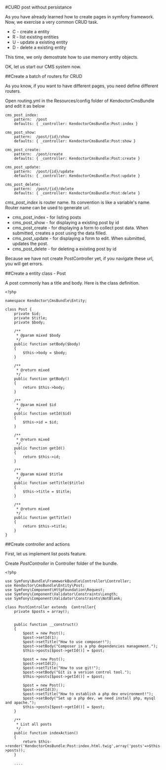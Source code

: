 #CURD post without persistance

As you have already learned how to create pages in symfony framework. Now, we exercise a very common CRUD task.

* C - create a entity
* R - list existing entities
* U - update a existing entity
* D - delete a existing entity

This time, we only demostrate how to use memory entity objects.

OK, let us start our CMS system now.

##Create a batch of routers for CRUD

As you know, if you want to have different pages, you need define different routers.

Open routing.yml in the Resources/config folder of KendoctorCmsBundle and edit it as below

```
cms_post_index:
    pattern:  /post
    defaults: { _controller: KendoctorCmsBundle:Post:index }

cms_post_show:
    pattern:  /post/{id}/show
    defaults: { _controller: KendoctorCmsBundle:Post:show }

cms_post_create:
    pattern:  /post/create
    defaults: { _controller: KendoctorCmsBundle:Post:create }

cms_post_update:
    pattern:  /post/{id}/update
    defaults: { _controller: KendoctorCmsBundle:Post:update }

cms_post_delete:
    pattern:  /post/{id}/delete
    defaults: { _controller: KendoctorCmsBundle:Post:delete }
```

*cms_post_index* is router name. Its convention is like a variable's name. Router name can be used to generate url.

* cms_post_index - for listing posts
* cms_post_show - for displaying a existing post by id
* cms_post_create - for displaying a form to collect post data. When submitted, creates a post using the data filled.
* cms_post_update - for displaying a form to edit. When submitted, updates the post.
* cms_post_delete - for deleting a existing post by id

Because we have not create PostController yet, if you navigate these url, you will get errors.

##Create a entity class - Post

A post commonly has a title and body. Here is the class definition.

```
<?php

namespace Kendoctor\CmsBundle\Entity;

class Post {
    private $id;
    private $title;
    private $body;

    /**
     * @param mixed $body
     */
    public function setBody($body)
    {
        $this->body = $body;
    }

    /**
     * @return mixed
     */
    public function getBody()
    {
        return $this->body;
    }

    /**
     * @param mixed $id
     */
    public function setId($id)
    {
        $this->id = $id;
    }

    /**
     * @return mixed
     */
    public function getId()
    {
        return $this->id;
    }

    /**
     * @param mixed $title
     */
    public function setTitle($title)
    {
        $this->title = $title;
    }

    /**
     * @return mixed
     */
    public function getTitle()
    {
        return $this->title;
    }
}
```

##Create controller and actions

First, let us implement list posts feature.

Create *PostController* in Controller folder of the bundle.

```
<?php

use Symfony\Bundle\FrameworkBundle\Controller\Controller;
use Kendoctor\CmsBundle\Entity\Post;
use Symfony\Component\HttpFoundation\Request;
use Symfony\Component\Validator\Constraints\Length;
use Symfony\Component\Validator\Constraints\NotBlank;

class PostController extends  Controller{
    private $posts = array();


    public function __construct()
    {
        $post = new Post();
        $post->setId(1);
        $post->setTitle("How to use composer!");
        $post->setBody("Composer is a php dependencies management.");
        $this->posts[$post->getId()] = $post;

        $post = new Post();
        $post->setId(2);
        $post->setTitle("How to use git!");
        $post->setBody("Git is a version control tool.");
        $this->posts[$post->getId()] = $post;

        $post = new Post();
        $post->setId(3);
        $post->setTitle("How to establish a php dev environment!");
        $post->setBody("Set up a php dev, we need install php, mysql and apache.");
        $this->posts[$post->getId()] = $post;
    }

    /**
     * List all posts
     */
    public function indexAction()
    {
        return $this->render('KendoctorCmsBundle:Post:index.html.twig',array('posts'=>$this->posts));
    }

    ....
```